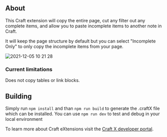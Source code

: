 ## About
This Craft extension will copy the entire page, cut any filter out any complete items, and allow you to paste incomplete items to another note in Craft.

It will keep the page structure by default but you can select "Incomplete Only" to only copy the incomplete items from your page.

![2021-12-05 10 21 28](https://user-images.githubusercontent.com/5083430/144758628-479c1a77-fdf7-4224-af93-de3727d5d777.gif)


### Current limitations
Does not copy tables or link blocks.

## Building

Simply run `npm install` and than `npm run build` to generate the .craftX file which can be installed.
You can use `npm run dev` to test and debug in your local environment

To learn more about Craft eXtensions visit the [Craft X developer portal](https://developer.craft.do).
